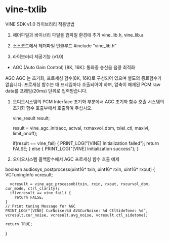 # vine-txlib

VINE SDK v1.0 라이브러리 적용방법

1. 헤더파일과 바이너리 파일을 컴파일 환경에 추가
	vine_lib.h, vine_lib.a

2. 소스코드에서 헤더파일 인클루드
	#include “vine_lib.h”

3. 라이브러리 제공기능 (v1.0)
- AGC (Auto Gain Control) [8K, 16K]: 통화중 송신음 음량 최적화


AGC
AGC 는 초기화, 프로세싱 함수(8K, 16K)로 구성되어 있으며 별도의 종료함수가 없습니다.
프로세싱 함수는 매 프레임마다 호출되어야 하며, 압축이 해제된 PCM raw data를 프레임(20ms) 단위로 입력받습니다.

1. 오디오시스템의 PCM Interface 초기화 부분에서 AGC 초기화 함수 호출
시스템의 초기화 함수 호출부에서 호출하여 주십시오.


    vine_result result;
    
    result = vine_agc_init(acc, actval, rxmaxvol_dbm, txlel_ctl, maxlvl, limit_onoff);
    
    if(result == vine_fail) {
    	PRINT_LOG("[VINE] Initialization failed");
    	return FALSE;
    } else {
    	PRINT_LOG("[VINE] Initialization success");
    }
    
    

2. 오디오시스템 콜백함수에서 AGC 프로세싱 함수 호출 예제

  boolean audiosys_postprocess(uint16* txin, uint16* rxin, uint16* rxout)
  {
	  VCTuningInfo vcresult;

	  vcresult = vine_agc_processnb(txin, rxin, rxout, rxcurvol_dbm, cur_mode, ctrl_clarity);
	  if(vcresult == vine_fail) {
  		return FALSE;
  	}
  	// Print tuning Message for AGC
  	PRINT_LOG("[VINE] CurNoise:%d AVGCurNoise: %d CtlSideTone: %d”, vcresult.cur_noise, vcresult.avg_noise, vcresult.ctl_sidetone);

  	return TRUE;    
  }
